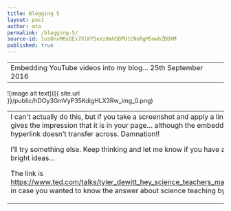 ```yaml
---
title: Blogging 5
layout: post
author: mta
permalink: /blogging-5/
source-id: 1usOnxM0xGEx7XlKY5eVz8mhSDPU1CNoRgM5mwhZBUXM
published: true
---
```

<table>
  <tr>
    <td>Embedding YouTube videos into my blog…
25th September 2016</td>
  </tr>
</table>


![image alt text]({{ site.url }}/public/hDOy3GmVyP35KdigHLX3Rw_img_0.png)

<table>
  <tr>
    <td>I can't actually do this, but if you take a screenshot and apply a link, then it gives the impression that it is in your page… although the embedded hyperlink doesn’t transfer across.  Damnation!!

I’ll try something else.  Keep thinking and let me know if you have any bright ideas…

The link is https://www.ted.com/talks/tyler_dewitt_hey_science_teachers_make_it_fun in case you wanted to know the answer about science teaching by btw...</td>
  </tr>
</table>


